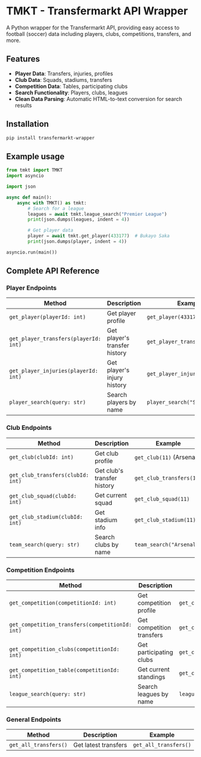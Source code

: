 # TMKT - Transfermarkt API Wrapper

A Python wrapper for the Transfermarkt API, providing easy access to football (soccer) data including players, clubs, competitions, transfers, and more.

## Features

- **Player Data**: Transfers, injuries, profiles
- **Club Data**: Squads, stadiums, transfers
- **Competition Data**: Tables, participating clubs
- **Search Functionality**: Players, clubs, leagues
- **Clean Data Parsing**: Automatic HTML-to-text conversion for search results

## Installation

```bash
pip install transfermarkt-wrapper
```

## Example usage

```py
from tmkt import TMKT
import asyncio

import json

async def main():
    async with TMKT() as tmkt:
        # Search for a league
        leagues = await tmkt.league_search("Premier League")
        print(json.dumps(leagues, indent = 4))

        # Get player data
        player = await tmkt.get_player(433177)  # Bukayo Saka
        print(json.dumps(player, indent = 4))

asyncio.run(main())
```

## Complete API Reference

### Player Endpoints

| Method | Description | Example |
|--------|-------------|---------|
| `get_player(playerId: int)` | Get player profile | `get_player(433177)` |
| `get_player_transfers(playerId: int)` | Get player's transfer history | `get_player_transfers(433177)` |
| `get_player_injuries(playerId: int)` | Get player's injury history | `get_player_injuries(433177)` |
| `player_search(query: str)` | Search players by name | `player_search("Saka")` |

### Club Endpoints

| Method | Description | Example |
|--------|-------------|---------|
| `get_club(clubId: int)` | Get club profile | `get_club(11)` (Arsenal) |
| `get_club_transfers(clubId: int)` | Get club's transfer history | `get_club_transfers(11)` |
| `get_club_squad(clubId: int)` | Get current squad | `get_club_squad(11)` |
| `get_club_stadium(clubId: int)` | Get stadium info | `get_club_stadium(11)` |
| `team_search(query: str)` | Search clubs by name | `team_search("Arsenal")` |

### Competition Endpoints

| Method | Description | Example |
|--------|-------------|---------|
| `get_competition(competitionId: int)` | Get competition profile | `get_competition("GB1")` |
| `get_competition_transfers(competitionId: int)` | Get competition transfers | `get_competition_transfers("GB1")` |
| `get_competition_clubs(competitionId: int)` | Get participating clubs | `get_competition_clubs("GB1")` |
| `get_competition_table(competitionId: int)` | Get current standings | `get_competition_table("GB1")` |
| `league_search(query: str)` | Search leagues by name | `league_search("Premier League")` |

### General Endpoints

| Method | Description | Example |
|--------|-------------|---------|
| `get_all_transfers()` | Get latest transfers | `get_all_transfers()` |